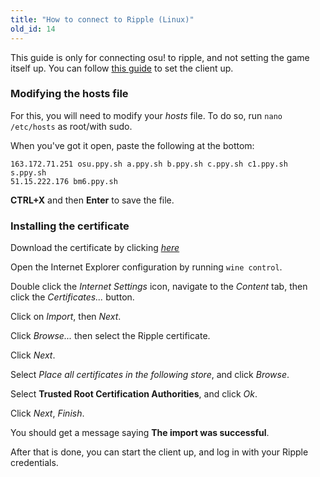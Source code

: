 ```yaml
---
title: "How to connect to Ripple (Linux)"
old_id: 14
---
```

This guide is only for connecting osu! to ripple, and not setting the game itself up. You can follow [this guide](https://gist.github.com/Francesco149/a2f796683a4e5195458f4bb171d88eb0) to set the client up.

### Modifying the hosts file
For this, you will need to modify your *hosts* file. To do so, run `nano /etc/hosts` as root/with sudo.

When you've got it open, paste the following at the bottom:

```
163.172.71.251 osu.ppy.sh a.ppy.sh b.ppy.sh c.ppy.sh c1.ppy.sh s.ppy.sh
51.15.222.176 bm6.ppy.sh
```
**CTRL+X** and then **Enter** to save the file.

### Installing the certificate
Download the certificate by clicking [*here*](https://git.zxq.co/ripple/ripple-server-switcher/raw/master/RippleServerSwitcher/Resources/certificate.cer)

Open the Internet Explorer configuration by running `wine control`.

Double click the *Internet Settings* icon, navigate to the *Content* tab, then click the *Certificates...* button.

Click on *Import*, then *Next*.

Click *Browse...* then select the Ripple certificate.

Click *Next*.

Select *Place all certificates in the following store*, and click *Browse*.

Select **Trusted Root Certification Authorities**, and click *Ok*.

Click *Next*, *Finish*.

You should get a message saying **The import was successful**.


After that is done, you can start the client up, and log in with your Ripple credentials.